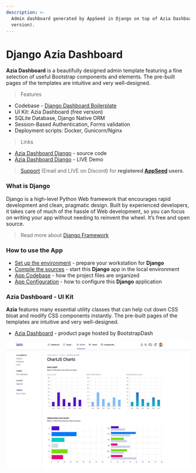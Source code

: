 ```yaml
---
description: >-
  Admin dashboard generated by AppSeed in Django on top of Azia Dashboard (free
  version).
---
```


# Django Azia Dashboard

**Azia Dashboard** is a beautifully designed admin template featuring a fine selection of useful Bootstrap components and elements. The pre-built pages of the templates are intuitive and very well-designed. 

> Features

* Codebase - [Django Dashboard Boilerplate](../../boilerplate-code/django-dashboard.md)
* UI Kit: Azia Dashboard (free version)  
* SQLite Database, Django Native ORM
* Session-Based Authentication, Forms validation
* Deployment scripts: Docker, Gunicorn/Nginx 

> Links

* [Azia Dashboard Django](https://github.com/app-generator/django-dashboard-azia) - source code
* [Azia Dashboard Django](https://django-dashboard-azia.appseed-srv1.com) - LIVE Demo 

> [Support](https://appseed.us/support) (Email and LIVE on Discord) for **registered **[**AppSeed**](https://appseed.us)** users**.

###

### What is Django

Django is a high-level Python Web framework that encourages rapid development and clean, pragmatic design. Built by experienced developers, it takes care of much of the hassle of Web development, so you can focus on writing your app without needing to reinvent the wheel. It’s free and open source.

> Read more about [Django Framework](../../content/what-is/django.md)



### How to use the App

* [Set up the environment](../../boilerplate-code/django-dashboard.md#environment-1) - prepare your workstation for **Django**
* [Compile the sources](../../boilerplate-code/django-dashboard.md#build-the-app-1) - start this **Django** app in the local environment
* [App Codebase](../../boilerplate-code/django-dashboard.md#app-codebase) - how the project files are organized
* [App Configuration](../../boilerplate-code/django-dashboard.md#app-configuration) - how to configure this **Django** application



### Azia Dashboard - UI Kit

**Azia** features many essential utility classes that can help cut down CSS bloat and modify CSS components instantly. The pre-built pages of the templates are intuitive and very well-designed.

* [Azia Dashboard](https://bit.ly/3m10jIM) - product page hosted by BootstrapDash

![Azia Dashboard - Free Bootstrap Template](../../.gitbook/assets/docs-azia-charts-screen.jpg)

